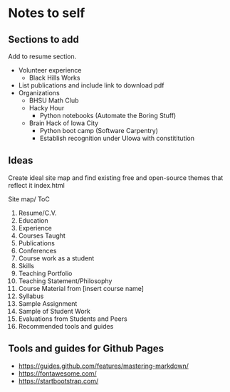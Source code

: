 # Notes to self

## Sections to add

Add to resume section.
* Volunteer experience
  * Black Hills Works
* List publications and include link to download pdf
* Organizations
  * BHSU Math Club
  * Hacky Hour
    * Python notebooks (Automate the Boring Stuff)
  * Brain Hack of Iowa City
    * Python boot camp (Software Carpentry)
    * Establish recognition under UIowa with constititution

## Ideas

Create ideal site map and find existing free and open-source themes that reflect it
index.html

Site map/ ToC

1. Resume/C.V.
  1. Education
  1. Experience
  1. Courses Taught
  1. Publications
  1. Conferences
  1. Course work as a student
  1. Skills
1. Teaching Portfolio
  1. Teaching Statement/Philosophy
  1. Course Material from [insert course name]
   1. Syllabus
   1. Sample Assignment
   1. Sample of Student Work
  1. Evaluations from Students and Peers
1. Recommended tools and guides

## Tools and guides for Github Pages

* https://guides.github.com/features/mastering-markdown/
* https://fontawesome.com/
* https://startbootstrap.com/
